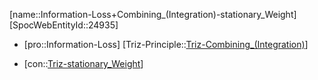 ﻿---
type: TrizContradiction
aliases:
- Information-Loss+Combining_(Integration)-stationary_Weight
license: CC BY-SA 4.0
copyright: https://github.com/SpocWeb
IsDeleted: false
IsReadOnly: false
Confidential: public
tags: 
- Triz/Contradiction
---
[name::Information-Loss+Combining_(Integration)-stationary_Weight]
[SpocWebEntityId::24935]
+ [pro::Information-Loss]
[Triz-Principle::[Triz-Combining_(Integration)](tech/Triz/Principle/Triz-Combining_(Integration).md)]
- [con::[Triz-stationary_Weight](tech/Triz/Parameter/Triz-stationary_Weight.md)]

